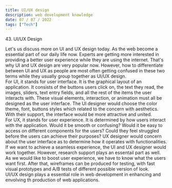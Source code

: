```yaml
---
title: UI/UX design
description: web development knowledge
date: 07 / 07 / 2022
tags: ["Tech"]
---
```


<p>43. UI/UX Design</p>

<p>Let's us discuss more on UI and UX design today. As the web become a essential part of our daily life now. Experts are getting more interested in providing a better user experience while they are using the internet. That's why UI and UX design are very popular now. However, how to differentiate  between UI and UX as people are most often getting confused in these two terms while they usually group together as UI/UX design.
<br />
For UI, it stands for user interface. It is the graphical layout of an application. It consists of the buttons users click on, the text they read, the images, sliders, text entry fields, and all the rest of the items the user interacts with. These visual elements, interaction, or animation must all be designed as the user interface. The UI designer would choose the color theme, font, buttons styles which related to the concern with aesthetics. With their support, the interface would be more attractive and united.
<br />
For UX, it stands for user experience. It is determined by how users interact with the application. Would it be smooth or confusing? Would it be easy to access on different components for the users? Could they feel struggled before the users can achieve their purposes? UX designer would concern about the user interface as to determine how it operates with functionalities.
<br />
If we want to achieve a seamless experience, the UI and UX designer would work together. However, research support plays an essentail part as well. As we would like to boost user experience, we have to know what the users want first. After that, wireframes can be produced for testing, with fast visual prototypes and A/B tests of different possible version of look.
<br/>
UI/UX design plays a essential role in web development in enhancing and envolving th production of web applications.
</p>
